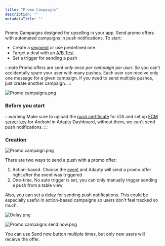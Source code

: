```yaml
---
title: "Promo Campaigns"
description: ""
metadataTitle: ""
---
```


Promo Campaigns designed for upselling in your app. Send promo offers with automated campaigns in push notifications. To start:

- Create a [segment](segments) or use predefined one
- Target a deal with an [A/B Test](ab-tests) 
- Set a trigger for sending a push

:::note
Promo offers are sent _only once per campaign per user._ So you can't accidentally spam your user with many pushes. Each user can receive only one message for a given campaign. If you need to send multiple pushes, just create another campaign.
:::

![](https://files.readme.io/ca4f82e-Promo_campaigns.png "Promo campaigns.png")

### Before you start

:::warning
Make sure to upload the [push certificate](ios-push-notifications) for iOS and set up [FCM server key](android-push-notifications) for Android in Adapty Dashboard, without them, we can't send push notifications.
:::

### Creation

![](https://files.readme.io/9919938-Promo_campaign.png "Promo campaign.png")

There are two ways to send a push with a promo offer:

1. Action-based. Choose the [event](events) and Adapty will send a promo offer right after the event was triggered
2. One-time. No auto trigger is set, you can only manually trigger sending a push from a table view

Also, you can set a delay for sending push notifications. This could be especially useful in action-based campaigns so users don't feel tracked so much.

![](https://files.readme.io/7fd39d3-Delay.png "Delay.png")

![](https://files.readme.io/6d1e90f-Promo_campaigns_send_now.png "Promo campaigns send now.png")

You can use Send now button multiple times, but only new users will receive the offer.